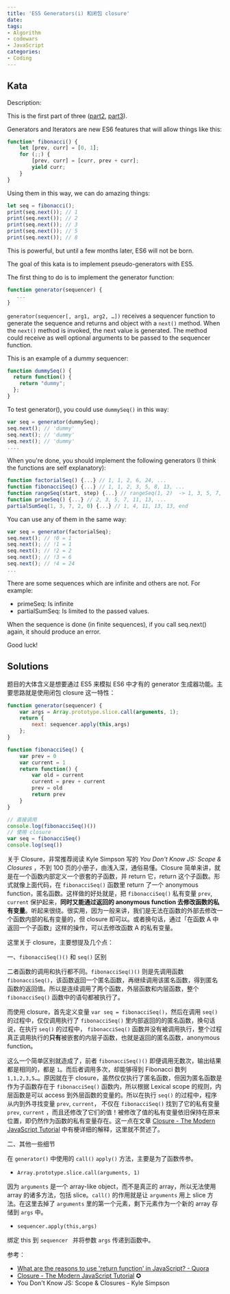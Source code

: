 ```yaml
---
title: 'ES5 Generators(i) 和闭包 closure'
date: 
tags:
- Algorithm
- codewars
- JavaScript
categories: 
- Coding
---
```


## Kata

Description:

This is the first part of three ([part2](http://www.codewars.com/kata/es5-generators-ii), [part3](http://www.codewars.com/kata/es5-generators-iii)).

Generators and Iterators are new ES6 features that will allow things like this:

```javascript
function* fibonacci() {
    let [prev, curr] = [0, 1];
    for (;;) {
        [prev, curr] = [curr, prev + curr];
        yield curr;
    }
}
```

Using them in this way, we can do amazing things:

```javascript
let seq = fibonacci();
print(seq.next()); // 1
print(seq.next()); // 2
print(seq.next()); // 3
print(seq.next()); // 5
print(seq.next()); // 8
```

This is powerful, but until a few months later, ES6 will not be born.

The goal of this kata is to implement pseudo-generators with ES5.

<!-- more -->

The first thing to do is to implement the generator function:

```javascript
function generator(sequencer) {
   ...
}
```
`generator(sequencer[, arg1, arg2, …])` receives a sequencer function to generate the sequence and returns and object with a `next()` method. When the `next()` method is invoked, the next value is generated. The method could receive as well optional arguments to be passed to the sequencer function.

This is an example of a dummy sequencer:

```javascript
function dummySeq() {
  return function() {
    return "dummy";
  };
}
```
To test generator(), you could use `dummySeq()` in this way:

```javascript
var seq = generator(dummySeq);
seq.next(); // 'dummy'
seq.next(); // 'dummy'
seq.next(); // 'dummy'
....
```
When you're done, you should implement the following generators (I think the functions are self explanatory):
```javascript
function factorialSeq() {...} // 1, 1, 2, 6, 24, ...
function fibonacciSeq() {...} // 1, 1, 2, 3, 5, 8, 13, ...
function rangeSeq(start, step) {...} // rangeSeq(1, 2)  -> 1, 3, 5, 7, ...
function primeSeq() {...} // 2, 3, 5, 7, 11, 13, ...
partialSumSeq(1, 3, 7, 2, 0) {...} // 1, 4, 11, 13, 13, end
```
You can use any of them in the same way:
```javascript
var seq = generator(factorialSeq);
seq.next(); // !0 = 1
seq.next(); // !1 = 1
seq.next(); // !2 = 2
seq.next(); // !3 = 6
seq.next(); // !4 = 24
...
```
There are some sequences which are infinite and others are not. For example:

-   primeSeq: Is infinite
-   partialSumSeq: Is limited to the passed values.

When the sequence is done (in finite sequences), if you call seq.next() again, it should produce an error.

Good luck!

## Solutions

题目的大体含义是想要通过 ES5 来模拟 ES6 中才有的 generator 生成器功能。主要思路就是使用闭包 closure 这一特性：

```javascript
function generator(sequencer) {
    var args = Array.prototype.slice.call(arguments, 1);
    return {
        next: sequencer.apply(this,args)
    };
}

function fibonacciSeq() {
    var prev = 0
    var current = 1
    return function() {
        var old = current
        current = prev + current
        prev = old
        return prev
    }
}

// 直接调用
console.log(fibonacciSeq()())
// 使用 closure
var seq = fibonacciSeq()
console.log(seq())
```

关于 Closure，非常推荐阅读 Kyle Simpson 写的 *You Don't Know JS: Scope & Closures* ，不到 100 页的小册子，由浅入深，通俗易懂。Closure 简单来讲，就是在一个函数内部定义一个嵌套的子函数，并 return 它，return 这个子函数。形式就像上面代码，在 `fibonacciSeq()` 函数里 return 了一个 anonymous function，匿名函数。这样做的好处就是，把 `fibonacciSeq()` 私有变量 `prev`, `current` 保护起来，**同时又能通过返回的 anonymous function 去修改函数的私有变量**。听起来很绕。很实用，因为一般来讲，我们是无法在函数的外部去修改一个函数内部的私有变量的，但 closure 却可以。或者换句话，通过「在函数 A 中返回一个子函数」这样的操作，可以去修改函数 A 的私有变量。

这里关于 closure，主要想提及几个点：

一、`fibonacciSeq()()` 和 `seq()` 区别

二者函数的调用和执行都不同。`fibonacciSeq()()` 则是先调用函数 `fibonacciSeq()`，该函数返回一个匿名函数，再继续调用该匿名函数，得到匿名函数的返回值。所以是连续调用了两个函数，外层函数和内层函数，整个 `fibonacciSeq()` 函数中的语句都被执行了。

而使用 closure，首先定义变量 `var seq = fibonacciSeq()`，然后在调用 `seq()` 的过程中，仅仅调用执行了 `fibonacciSeq()` 里内部返回的的匿名函数，换句话说，在执行 `seq()` 的过程中， `fibonacciSeq()`  函数并没有被调用执行，整个过程真正调用执行的**只有**被嵌套的内层子函数，也就是返回的匿名函数，anonymous function。

这么一个简单区别就造成了，前者 `fibonacciSeq()()` 即便调用无数次，输出结果都是相同的，都是 `1`。而后者调用多次，却能够得到 Fibonacci 数列 `1,1,2,3,5…`。原因就在于 closure，虽然仅仅执行了匿名函数，但因为匿名函数是作为子函数存在于  `fibonacciSeq()`  函数内，所以根据 Lexical scope 的规则，内层函数是可以 access 到外层函数的变量的。所以在执行 `seq()` 的过程中，程序从内到外寻找变量  `prev`, `current`， 不仅在 `fibonacciSeq()`  找到了它的私有变量  `prev`, `current` ，而且还修改了它们的值！被修改了值的私有变量依旧保持在原来位置，即仍然作为函数的私有变量存在。这一点在文章 [Closure - The Modern JavaScript Tutorial](https://javascript.info/closure) 中有梗详细的解释，这里就不赘述了。

二、其他一些细节

在 `generator()` 中使用的 `call()` `apply()` 方法，主要是为了函数传参。 

-   `Array.prototype.slice.call(arguments, 1)` 

因为 `arguments` 是一个 array-like object，而不是真正的 array，所以无法使用 array 的诸多方法，包括 slice。`call()` 的作用就是让 `arguments` 用上 slice 方法。在这里去掉了  `arguments` 里的第一个元素，剩下元素作为一个新的 array 存储到 `args` 中。

-   `sequencer.apply(this,args)`

绑定 this 到 `sequencer ` 并将参数 `args` 传递到函数中。

参考：

-   [What are the reasons to use 'return function' in JavaScript? - Quora](https://www.quora.com/What-are-the-reasons-to-use-return-function-in-JavaScript)
-   [Closure - The Modern JavaScript Tutorial](https://javascript.info/closure) ✪
-   You Don't Know JS: Scope & Closures - Kyle Simpson